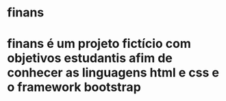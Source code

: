 # finans

# finans é um projeto fictício com objetivos estudantis afim de conhecer as linguagens html e css e o framework bootstrap
